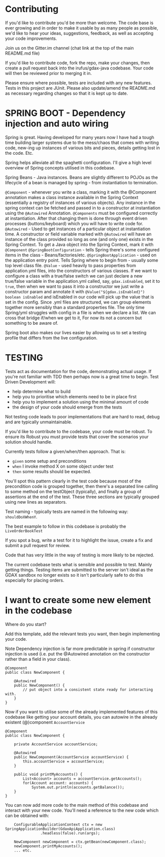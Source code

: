 # Contributing

If you'd like to contribute you'd be more than welcome. The code base is ever growing and in order to make it usable by as many people as possible, we'd like to hear your ideas, suggestions, feedback, as well as accepting your code improvements.

Join us on the Gitter.im channel (chat link at the top of the main README.md file)

If you'd like to contribute code, fork the repo, make your changes, then create a pull request back into the irufus/gdax-java codebase. Your code will then be reviewed prior to merging it in.

Please ensure where possible, tests are included with any new features. Tests in this project are JUnit.
Please also update/amend the README.md as necessary regarding changes so that it is kept up to date.

# SPRING BOOT - Dependency injection and auto wiring

Spring is great. Having developed for many years now I have had a tough time building larger systems due to the mess/chaos that comes with writing code, new-ing up instances of various bits and pieces, details getting lost in the code. Etc.

Spring helps alleviate all the spaghetti configuration. I'll give a high level overview of Spring concepts utilised in this codebase.

Spring Beans - Java instances. Beans are slightly different to POJOs as the lifecycle of a bean is managed by spring - from instantiation to termination.

`@Component` - whenever you write a class, marking it with the @Component annotation makes a class instance available in the Spring Context (essentially a registry of instances of various objects). Any instance in the spring context can be fetched and passed in to a constructor at instantiation using the `@Autowired` Annotation. `@Components` must be configured correctly at instantiation. After that changing them is done through event driven processes (buttons/keyboard) which you will have to write code for.
`@Autowired` - Used to get instances of a particular object at instantiation time. A constructor or field variable marked with `@Autowired` will have an instance of the class provided so long as one (and only one) exists in the Spring Context. To get a Java object into the Spring Context, mark it with `@Component`
`@SpringBootConfiguration` - tells Spring there's some configured items in the class - Beans/factories/etc.
`@SpringBootApplication` - used on the application entry point. Tells Spring where to begin from - usually some top level class file.
`@Value` - used heavily to pass properties from application.yml files, into the constructors of various classes. If we want to configure a class with a true/false switch we can just declare a new true/false variable in the application.yml called, say, `gdax.isEnabled`, set it to `true`, then when we want to pass it into a constructor we just write a constructor param and annotate it with `@Value("${gdax.isEnabled}") boolean isEnabled` and isEnabled in our code will pick up the value that is set in the config. Since .yml files are structured, we can group elements together more sensibly than a standard properties file. The only time Spring/yml struggles with config in a file is when we declare a list. We can cross that bridge if/when we get to it, For now its not a concern but something to be aware of.

Spring boot also makes our lives easier by allowing us to set a testing profile that differs from the live configuration.

# TESTING

Tests act as documentation for the code, demonstrating actual usage.
If you're not familiar with TDD then perhaps now is a great time to begin.
Test Driven Development will:
- help determine what to build
- help you to prioritise which elements need to be in place first
- help you to implement a solution using the minimal amount of code
- the design of your code should emerge from the tests

Not testing code leads to poor implementations that are hard to read, debug and are typically unmaintainable.


If you'd like to contribute to the codebase, your code must be robust. To ensure its Robust you must provide tests that cover the scenarios your solution should handle.

Currently tests follow a given/when/then approach. That is:
- `given` some setup and preconditions
- `when` I invoke method X on some object under test
- `then` some results should be expected.

You'll spot this pattern clearly in the test code because most of the precondition code is grouped together, then there's a separated line calling to some method on the testObject (typically), and finally a group of assertions at the end of the test. These three sections are typically grouped using new lines as separators.

Test naming - typically tests are named in the following way: `shouldDoXWhenY`.

The best example to follow in this codebase is probably the `LiveOrderBookTest`

If you spot a bug, write a test for it to highlight the issue, create a fix and submit a pull request for review.

Code that has very little in the way of testing is more likely to be rejected.

The current codebase tests what is sensible and possible to test. Mainly getting things. Testing items are submitted to the server isn't ideal as the GDAX sandbox no longer exists so it isn't particularly safe to do this especially for placing orders.

# I want to create some new element in the codebase

Where do you start?

Add this template, add the relevant tests you want, then begin implementing your code.

Note Dependency injection is far more predictable in spring if constructor injection is used (i.e. put the @Autowired annotation on the constructor rather than a field in your class).

```
@Component
public class NewComponent {

    @Autowired
    public NewComponent() {
        // put object into a consistent state ready for interacting with.
    }
}
```

Now if you want to utilise some of the already implemented features of this codebase like getting your account details, you can autowire in the already existent (@)component `AccountService`

```
@Component
public class NewComponent {

    private AccountService accountService;

    @Autowired
    public NewComponent(AccountService accountService) {
        this.accountService = accountService;
    }

    public void printMyAccounts() {
        List<Account> accounts = accountService.getAccounts();
        for(Account account: accounts) {
            System.out.println(accounts.getBalance());
    }
}
```

You can now add more code to the main method of this codebase and interact with your new code. You'll need a reference to the new code which can be obtained with:

```
    ConfigurableApplicationContext ctx = new SpringApplicationBuilder(GdaxApiApplication.class)
                .headless(false).run(args);

    NewComponent newComponent = ctx.getBean(newComponent.class);
    newComponent.printMyAccounts();
    ... etc.
```